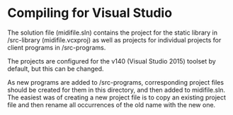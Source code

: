 Compiling for Visual Studio
============================

The solution file (midifile.sln) contains the project for the static 
library in /src-library (midifile.vcxproj) as well as projects for
individual projects for client programs in /src-programs.

The projects are configured for the v140 (Visual Studio 2015) toolset
by default, but this can be changed.

As new programs are added to /src-programs, corresponding project
files should be created for them in this directory, and then added
to midifile.sln. The easiest was of creating a new project file
is to copy an existing project file and then rename all occurrences
of the old name with the new one.

